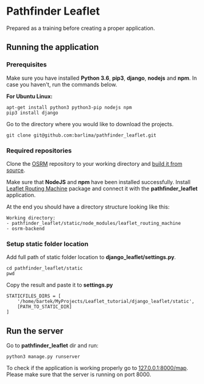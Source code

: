 # Pathfinder Leaflet

Prepared as a training before creating a proper application.


## Running the application

### Prerequisites

Make sure you have installed **Python 3.6**, **pip3**, **django**, **nodejs** and **npm**. In case you haven't, run the commands below.

**For Ubuntu Linux:**
```
apt-get install python3 python3-pip nodejs npm
pip3 install django
```

Go to the directory where you would like to download the projects.
```
git clone git@github.com:barlima/pathfinder_leaflet.git
```


### Required repositories

Clone the [OSRM](https://github.com/Project-OSRM/osrm-backend) repository to your working directory and [build it from source](https://github.com/Project-OSRM/osrm-backend#building-from-source).

Make sure that **NodeJS** and **npm** have been installed successfully.
Install [Leaflet Routing Machine](https://github.com/Project-OSRM/osrm-backend#building-from-source) package and connect it with the **pathfinder_leaflet** application.

At the end you should have a directory structure looking like this:
```
Working directory:
- pathfinder_leaflet/static/node_modules/leaflet_routing_machine
- osrm-backend
```


### Setup static folder location

Add full path of static folder location to **django_leaflet/settings.py**.

```
cd pathfinder_leaflet/static
pwd
```
Copy the result and paste it to **settings.py**
```
STATICFILES_DIRS = [
    '/home/bartek/MyProjects/Leaflet_tutorial/django_leaflet/static',
    [PATH_TO_STATIC_DIR]
]
```


## Run the server

Go to **pathfinder_leaflet** dir and run:
```
python3 manage.py runserver
```

To check if the application is working properly go to [127.0.0.1:8000/map](htto://127.0.0.1:8000/map).
Please make sure that the server is running on port 8000.

